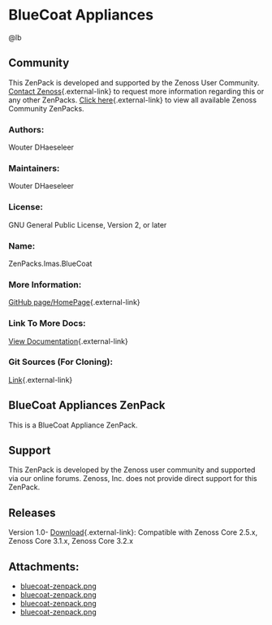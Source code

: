 # BlueCoat Appliances

@lb[](img/zenpack-bluecoat-zenpack.png)

## Community

This ZenPack is developed and supported by the Zenoss User Community.
[Contact Zenoss](https://tryit.zenoss.com/zenpack-contact/){.external-link} to
request more information regarding this or any other ZenPacks. [Click here](https://zenoss.com/product/zenpacks?f%5B0%5D=im_field_zenpack_category:1021){.external-link} to
view all available Zenoss Community ZenPacks.

### Authors:

Wouter DHaeseleer

### Maintainers:

Wouter DHaeseleer

### License:

GNU General Public License, Version 2, or later

### Name:

ZenPacks.Imas.BlueCoat

### More Information:

[GitHub page/HomePage](http://community.zenoss.org/docs/DOC-3381){.external-link}

### Link To More Docs:

[View Documentation](http://community.zenoss.org/docs/DOC-3381){.external-link}

### Git Sources (For Cloning):

[Link](https://github.com/zenoss/ZenPacks.Imas.BlueCoat.git){.external-link}

## BlueCoat Appliances ZenPack

This is a BlueCoat Appliance ZenPack.

## Support

This ZenPack is developed by the Zenoss user community and supported via
our online forums. Zenoss, Inc. does not provide direct support for this
ZenPack.

## Releases

Version 1.0- [Download](https://storage.googleapis.com/zenpacks/ZenPacks.Imas.BlueCoat/1.0/ZenPacks.Imas.BlueCoat-1.0.egg){.external-link}:   Compatible with Zenoss Core 2.5.x, Zenoss Core 3.1.x, Zenoss Core
    3.2.x

## Attachments:

-   [bluecoat-zenpack.png](img/zenpack-bluecoat-zenpack.png)
-   [bluecoat-zenpack.png](img/zenpack-bluecoat-zenpack.png)
-   [bluecoat-zenpack.png](img/zenpack-bluecoat-zenpack.png)
-   [bluecoat-zenpack.png](img/zenpack-bluecoat-zenpack.png)

